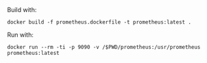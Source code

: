 
Build with:

    docker build -f prometheus.dockerfile -t prometheus:latest .

Run with:

    docker run --rm -ti -p 9090 -v /$PWD/prometheus:/usr/prometheus prometheus:latest
